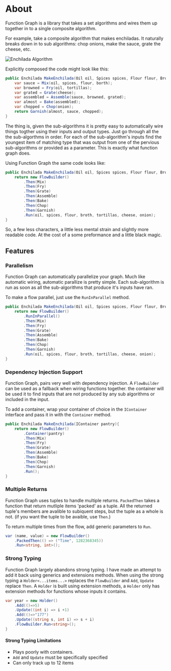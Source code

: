 # About

Function Graph is a library that takes a set algorithms and wires them up together in to a single composite algorithm. 

For example, take a composite algorithm that makes enchiladas. It naturally breaks down in to sub algorithms: chop onions, make the sauce, grate the cheese, etc.

![Enchilada Algorithm](https://raw.githubusercontent.com/Prototypist1/FunctionGraph/master/EnchiladaAlgorithm.png)

Explicitly composed the code might look like this:

```C#
public Enchilada MakeEnchilada(Oil oil, Spices spices, Flour flour, Broth broth, Tortillas tortillas, Cheese cheese, Onion onion){
    var sauce = Mix(oil, spices, flour, borth);
    var browned = Fry(oil, tortillas);
    var grated = Grate(cheese);
    var assembled = Assemble(sauce, browned, grated);
    var almost = Bake(assembled);
    var chopped = Chop(onion);
    return Garnish(almost, sauce, chopped);
}
```

The thing is, given the sub-algorithms it is pretty easy to automatically wire things togther using their inputs and output types. Just go through all the the sub-algorthms in order. For each of the sub-algorithm's inputs find the youngest item of matching type that was output from one of the pervious sub-algorithms or provided as a parameter. This is exactly what function graph does.

Using Function Graph the same code looks like:

```C#
public Enchilada MakeEnchilada(Oil oil, Spices spices, Flour flour, Broth broth, Tortillas tortillas, Cheese cheese, Onion onion){
    return new FlowBuilder()
        .Then(Mix)
        .Then(Fry)
        .Then(Grate)
        .Then(Assemble)
        .Then(Bake)
        .Then(Chop)
        .Then(Garnish)
        .Run(oil, spices, flour, broth, tortillas, cheese, onion);
}
```

So, a few less characters, a little less mental strain and slightly more readable code. At the cost of a some preformance and a little black magic.

## Features

### Parallelism 

Function Graph can automatically parallelize your graph. Much like automatic wiring, automatic parallize is pretty simple. Each sub-algorithm is run as soon as all the sub-algorithms that produce it's inputs have ran.

To make a flow parallel, just use the `RunInParallel` method. 

```C#
public Enchilada MakeEnchilada(Oil oil, Spices spices, Flour flour, Broth broth, Tortillas tortillas, Cheese cheese, Onion onion){
    return new FlowBuilder()
        .RunInParallel()
        .Then(Mix)
        .Then(Fry)
        .Then(Grate)
        .Then(Assemble)
        .Then(Bake)
        .Then(Chop)
        .Then(Garnish)
        .Run(oil, spices, flour, broth, tortillas, cheese, onion);
}
```

### Dependency Injection Support

Function Graph, pairs very well with dependency injection. A `FlowBuilder` can be used as a fallback when wiring functions together. the container will be used it to find inputs that are not produced by any sub algorithms or included in the input.

To add a container, wrap your container of choice in the `IContainer` interface and pass it in with the `Container` method.

```C#
public Enchilada MakeEnchilada(IContainer pantry){
    return new FlowBuilder()
        .Container(pantry)
        .Then(Mix)
        .Then(Fry)
        .Then(Grate)
        .Then(Assemble)
        .Then(Bake)
        .Then(Chop)
        .Then(Garnish)
        .Run();
}
```

### Multiple Returns

Function Graph uses tuples to handle multiple returns. `PackedThen` takes a function that return mutliple items 'packed' as a tuple. All the returned tuple's members are avalible to subiquent steps, but the tuple as a whole is not. (if you want the tuple to be avaible, use `Then`.) 

To return multiple times from the flow, add generic parameters to `Run`.


```C#
var (name, value) = new FlowBuilder()
	.PackedThen(() => ("Time", 1282368345))
	.Run<string, int>();
```
### Strong Typing

Function Graph largely abandons strong typing. I have made an attempt to add it back using generics and extensions methods. When using the strong typing a `Holder<...items...>` replaces the `FlowBuilder` and `Add`, `Update` replace `Then`. A `Holder` is built using extension methods, a `Holder` only has extension methods for functions whose inputs it contains. 

```C#
var year = new Holder()
	.Add(()=>5)
	.Update((int i) => i +1)
	.Add(()=>"177")
	.Update((string s, int i) => s + i)
	.FlowBuilder.Run<string>();
}
```

#### Strong Typing Limitations

- Plays poorly with containers. 
- `Add` and `Update` must be specifically specified
- Can only track up to 12 items



